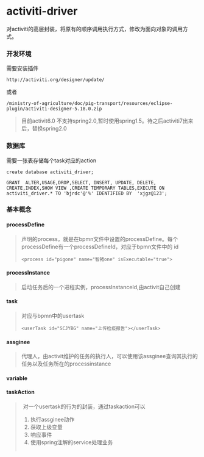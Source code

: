 activiti-driver
=========
对activiti的高层封装，将原有的顺序调用执行方式，修改为面向对象的调用方式。

### 开发环境

需要安装插件
```
http://activiti.org/designer/update/
```
或者
```
/ministry-of-agriculture/doc/pig-transport/resources/eclipse-plugin/activiti-designer-5.18.0.zip
```
> 目前activit6.0 不支持spring2.0,暂时使用spring1.5。待之后activiti7出来后，替换spring2.0

### 数据库

需要一张表存储每个task对应的action

```
create database activiti_driver;

GRANT  ALTER,USAGE,DROP,SELECT, INSERT, UPDATE, DELETE, CREATE,INDEX,SHOW VIEW ,CREATE TEMPORARY TABLES,EXECUTE ON activiti_driver.* TO 'bjrdc'@'%' IDENTIFIED BY  'xjgz@123';

```

### 基本概念

#### processDefine

> 声明的process，就是在bpmn文件中设置的processDefine。每个processDefine有一个processDefineId，对应于bpmn文件中的 id
>
> ```
> <process id="pigone" name="智猪one" isExecutable="true">
> ```
>
> 

#### processInstance

> 启动任务后的一个进程实例，processInstanceId,由activit自己创建

#### task

>对应与bpmn中的usertask
>
>```
><userTask id="SCJYBG" name="上传检疫报告"></userTask>
>```
>
>

#### assginee

>代理人，由activit维护的任务的执行人，可以使用该assginee查询其执行的任务以及任务所在的processinstance

#### variable

>

#### taskAction

> ​	对一个usertask的行为的封装，通过taskaction可以
>
> 1. 执行assginee动作
> 2. 获取上级变量
> 3. 响应事件
> 4. 使用spring注解的service处理业务
>
> ```
> 
> ```
>
> 

#### 